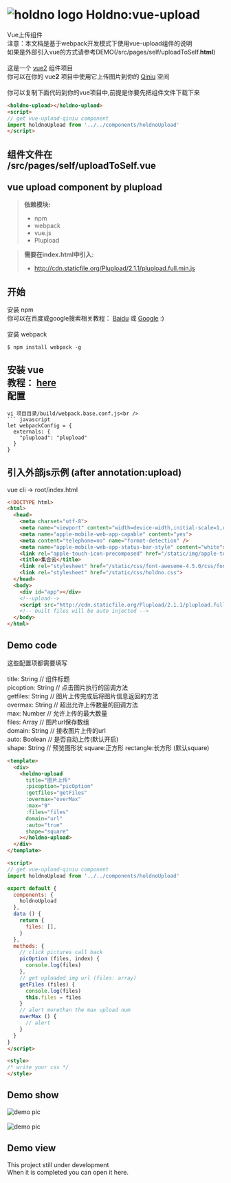 ![holdno logo](https://img.holdno.com/apple-touch-icon-114x114-precomposed.png)
Holdno:vue-upload
===================
Vue上传组件  
注意：本文档是基于webpack开发模式下使用vue-upload组件的说明  
如果是外部引入vue的方式请参考DEMO(/src/pages/self/uploadToSelf.**html**)</br>
</br>
这是一个 [vue2](https://cn.vuejs.org/) 组件项目<br />
你可以在你的 vue**2** 项目中使用它上传图片到你的 [Qiniu](https://www.qiniu.com/) 空间<br />
<br />
你可以复制下面代码到你的vue项目中,前提是你要先把组件文件下载下来
``` html
<holdno-upload></holdno-upload>
<script>
// get vue-upload-qiniu component
import holdnoUpload from '../../components/holdnoUpload'
</script>
```
组件文件在<br />
/src/pages/self/uploadToSelf.vue<br />
<br />
vue upload component by plupload<br />
-------------

>**依赖模块:**<br />
> - npm<br />
> - webpack<br />
> - vue.js<br />
> - Plupload<br />

>**需要在index.html中引入:**<br />
> - http://cdn.staticfile.org/Plupload/2.1.1/plupload.full.min.js<br />


开始<br />
-------------
安装 npm<br />
你可以在百度或google搜索相关教程： [Baidu](https://www.baidu.com/s?ie=utf-8&f=8&rsv_bp=1&tn=baidu&wd=install%20npm&oq=just%2520for%2520funny&rsv_pq=d35ad5d90007d336&rsv_t=3aeei0aEuSoNmNACToU2ZnliBnJfW6lJFE%2FmSw6IASGyDY3I6tkm9C2%2BxBs&rqlang=cn&rsv_enter=0&inputT=3708&rsv_sug3=194&rsv_sug1=155&rsv_sug7=100&rsv_sug2=0&rsv_sug4=12908) 或 [Google](https://www.google.com.au/search?q=install+npm&rlz=1CDGOYI_enAU718AU718&oq=install+npm&aqs=chrome..69i57j0l3.11504j0j8&hl=en-GB&sourceid=chrome-mobile&ie=UTF-8) :)<br />
<br />
安装 webpack<br />
``` shell
$ npm install webpack -g
```

安装 vue<br />
教程： [here](https://cn.vuejs.org/)<br />
配置
-------------

```
vi 项目目录/build/webpack.base.conf.js<br />
``` javascript
let webpackConfig = {
  externals: {
    "plupload": "plupload"
  }
}
```

引入外部js示例 (after annotation:upload)
-------------
vue cli -> root/index.html
``` html
<!DOCTYPE html>
<html>
  <head>
    <meta charset="utf-8">
    <meta name="viewport" content="width=device-width,initial-scale=1,user-scalable=0">
    <meta name="apple-mobile-web-app-capable" content="yes">
    <meta content="telephone=no" name="format-detection" />
    <meta name="apple-mobile-web-app-status-bar-style" content="white">
    <link rel="apple-touch-icon-precomposed" href="/static/img/apple-touch-icon-114x114-precomposed.png">
    <title>集合云</title>
    <link rel="stylesheet" href="/static/css/font-awesome-4.5.0/css/font-awesome.css">
    <link rel="stylesheet" href="/static/css/holdno.css">
  </head>
  <body>
    <div id="app"></div>
    <!--upload-->
    <script src="http://cdn.staticfile.org/Plupload/2.1.1/plupload.full.min.js"></script>
    <!-- built files will be auto injected -->
  </body>
</html>
```
Demo code<br />
-------------
这些配置项都需要填写<br />
<br />
title: String // 组件标题<br />
picoption: String // 点击图片执行的回调方法<br />
getfiles: String // 图片上传完成后将图片信息返回的方法<br />
overmax: String // 超出允许上传数量的回调方法<br />
max: Number // 允许上传的最大数量<br />
files: Array // 图片url保存数组<br />
domain: String // 接收图片上传的url<br />
auto: Boolean // 是否自动上传(默认开启)<br />
shape: String // 预览图形状 square:正方形 rectangle:长方形 (默认square)<br />
``` html
<template>
  <div>
    <holdno-upload 
      title="图片上传" 
      :picoption="picOption" 
      :getfiles="getFiles" 
      :overmax="overMax"
      :max="9"
      :files="files"
      domain="url"
      :auto="true"
      shape="square"
    ></holdno-upload>
  </div>
</template>

<script>
// get vue-upload-qiniu component
import holdnoUpload from '../../components/holdnoUpload'

export default {
  components: {
    holdnoUpload
  },
  data () {
    return {
      files: [],
    }
  },
  methods: {
    // click pictures call back
    picOption (files, index) {
      console.log(files)
    },
    // get uploaded img url (files: array)
    getFiles (files) {
      console.log(files)
      this.files = files
    }
    // alert morethan the max upload num
    overMax () {
      // alert
    }
  }
}
</script>

<style>
/* write your css */
</style>
```

Demo show
--------------
![demo pic](https://img.holdno.com/F0DE709B-8D58-418A-AE7E-A2C316A2E934.png)</br>
</br>
![demo pic](https://img.holdno.com/BD68A2E9-460F-4E1C-96D2-86B36FB413E4.png)

Demo view
--------------
This project still under development </br>
When it is completed you can open it here.

